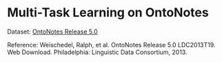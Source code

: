 # Multi-Task Learning on OntoNotes

Dataset: [OntoNotes Release 5.0](https://catalog.ldc.upenn.edu/LDC2013T19)

Reference: Weischedel, Ralph, et al. OntoNotes Release 5.0 LDC2013T19. Web Download. Philadelphia: Linguistic Data Consortium, 2013.